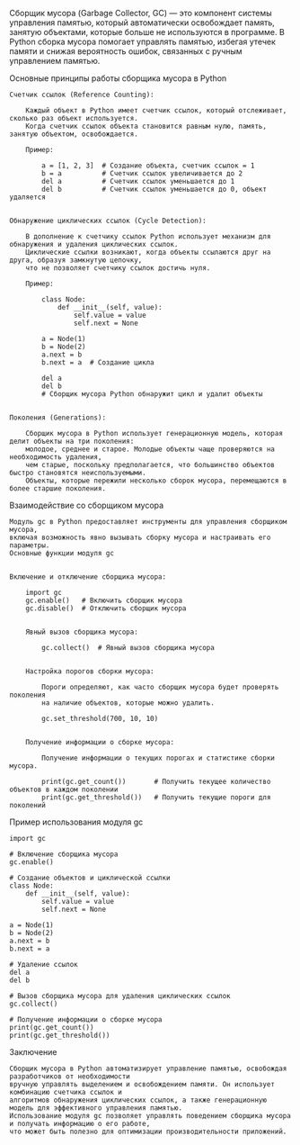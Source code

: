 
Сборщик мусора (Garbage Collector, GC) — это компонент системы управления памятью, который автоматически
освобождает память, занятую объектами, которые больше не используются в программе.
В Python сборка мусора помогает управлять памятью, избегая утечек памяти и снижая вероятность ошибок,
связанных с ручным управлением памятью.


Основные принципы работы сборщика мусора в Python

    Счетчик ссылок (Reference Counting):

        Каждый объект в Python имеет счетчик ссылок, который отслеживает, сколько раз объект используется.
        Когда счетчик ссылок объекта становится равным нулю, память, занятую объектом, освобождается.

        Пример:

            a = [1, 2, 3]  # Создание объекта, счетчик ссылок = 1
            b = a          # Счетчик ссылок увеличивается до 2
            del a          # Счетчик ссылок уменьшается до 1
            del b          # Счетчик ссылок уменьшается до 0, объект удаляется


    Обнаружение циклических ссылок (Cycle Detection):

        В дополнение к счетчику ссылок Python использует механизм для обнаружения и удаления циклических ссылок.
        Циклические ссылки возникают, когда объекты ссылаются друг на друга, образуя замкнутую цепочку,
        что не позволяет счетчику ссылок достичь нуля.

        Пример:

            class Node:
                def __init__(self, value):
                    self.value = value
                    self.next = None

            a = Node(1)
            b = Node(2)
            a.next = b
            b.next = a  # Создание цикла

            del a
            del b
            # Сборщик мусора Python обнаружит цикл и удалит объекты


    Поколения (Generations):

        Сборщик мусора в Python использует генерационную модель, которая делит объекты на три поколения:
        молодое, среднее и старое. Молодые объекты чаще проверяются на необходимость удаления,
        чем старые, поскольку предполагается, что большинство объектов быстро становятся неиспользуемыми.
        Объекты, которые пережили несколько сборок мусора, перемещаются в более старшие поколения.



Взаимодействие со сборщиком мусора

    Модуль gc в Python предоставляет инструменты для управления сборщиком мусора,
    включая возможность явно вызывать сборку мусора и настраивать его параметры.
    Основные функции модуля gc


    Включение и отключение сборщика мусора:

        import gc
        gc.enable()   # Включить сборщик мусора
        gc.disable()  # Отключить сборщик мусора


        Явный вызов сборщика мусора:

            gc.collect()  # Явный вызов сборщика мусора


        Настройка порогов сборки мусора:

            Пороги определяют, как часто сборщик мусора будет проверять поколения
            на наличие объектов, которые можно удалить.

            gc.set_threshold(700, 10, 10)


        Получение информации о сборке мусора:

            Получение информации о текущих порогах и статистике сборки мусора.

            print(gc.get_count())       # Получить текущее количество объектов в каждом поколении
            print(gc.get_threshold())   # Получить текущие пороги для поколений


Пример использования модуля gc

    import gc

    # Включение сборщика мусора
    gc.enable()

    # Создание объектов и циклической ссылки
    class Node:
        def __init__(self, value):
            self.value = value
            self.next = None

    a = Node(1)
    b = Node(2)
    a.next = b
    b.next = a

    # Удаление ссылок
    del a
    del b

    # Вызов сборщика мусора для удаления циклических ссылок
    gc.collect()

    # Получение информации о сборке мусора
    print(gc.get_count())
    print(gc.get_threshold())



Заключение

    Сборщик мусора в Python автоматизирует управление памятью, освобождая разработчиков от необходимости
    вручную управлять выделением и освобождением памяти. Он использует комбинацию счетчика ссылок и
    алгоритмов обнаружения циклических ссылок, а также генерационную модель для эффективного управления памятью.
    Использование модуля gc позволяет управлять поведением сборщика мусора и получать информацию о его работе,
    что может быть полезно для оптимизации производительности приложений.



